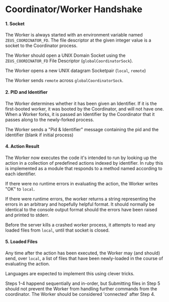 # Coordinator/Worker Handshake

#### 1. Socket

The Worker is always started with an environment variable named `ZEUS_COORDINATOR_FD`. The file descriptor at the given integer value is a socket to the Coordinator process.

The Worker should open a UNIX Domain Socket using the `ZEUS_COORDINATOR_FD` File Descriptor (`globalCoordinatorSock`).

The Worker opens a new UNIX datagram Socketpair (`local`, `remote`)

The Worker sends `remote` across `globalCoordinatorSock`.

#### 2. PID and Identifier

The Worker determines whether it has been given an Identifier. If it is the first-booted worker, it was booted
by the Coordinator, and will not have one. When a Worker forks, it is passed an Identifier by the Coordinator that it
passes along to the newly-forked process.

The Worker sends a "Pid & Identifier" message containing the pid and the identifier (blank if initial process)

#### 4. Action Result

The Worker now executes the code it's intended to run by looking up the action
in a collection of predefined actions indexed by identifier. In ruby this is implemented
as a module that responds to a method named according to each identifier.

If there were no runtime errors in evaluating the action, the Worker writes "OK" to `local`.

If there were runtime errors, the worker returns a string representing the errors in an arbitrary and
hopefully helpful format. It should normally be identical to the console output format should the errors
have been raised and printed to stderr.

Before the server kills a crashed worker process, it attempts to read
any loaded files from `local`, until that socket is closed.

#### 5. Loaded Files

Any time after the action has been executed, the Worker may (and should) send, over `local`, a list of files
that have been newly-loaded in the course of evaluating the action.

Languages are expected to implement this using clever tricks.

Steps 1-4 happend sequentially and in-order, but Submitting files in Step 5 should not prevent the Worker from
handling further commands from the coordinator. The Worker should be considered 'connected' after Step 4.
